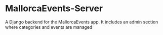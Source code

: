 MallorcaEvents-Server
=====================

A Django backend for the MallorcaEvents app. It includes an admin section where categories and events are managed
